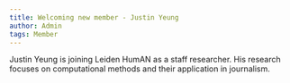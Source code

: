 ```yaml
---
title: Welcoming new member - Justin Yeung
author: Admin
tags: Member
---
```


Justin Yeung is joining Leiden HumAN as a staff researcher. His research focuses on computational methods and their application in journalism.
